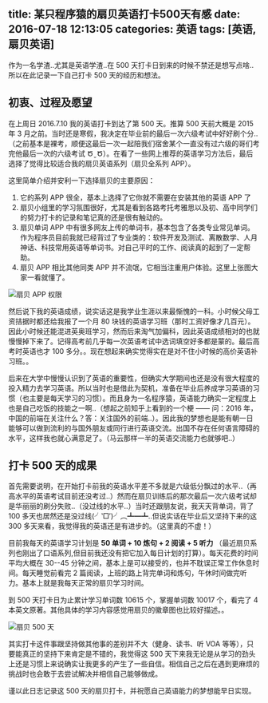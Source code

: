 title: 某只程序猿的扇贝英语打卡500天有感
date: 2016-07-18 12:13:05
categories: 英语
tags: [英语,扇贝英语]
---

作为一名学渣..尤其是英语学渣..在 500 天打卡日到来的时候不禁还是想写点啥..所以在此记录一下自己打卡 500 天的经历和想法。

## 初衷、过程及愿望
在上周日 2016.7.10 我的英语打卡到达了第 500 天。推算 500 天前大概是 2015 年 3 月之前。当时还是寒假，我决定在毕业前的最后一次六级考试中好好刷个分..（之前基本是裸考，顺便这最后一次一起陪我们宿舍某个一直没有过六级的哥们考完他最后一次的六级考试 Ծ ̮ Ծ）。在看了一些网上推荐的英语学习方法后，最后选择了觉得比较适合我的扇贝英语系列（扇贝全系列 APP）。

这里简单介绍并安利一下选择扇贝的主要原因：

1. 它的系列 APP 很全，基本上选择了它你就不需要在安装其他的英语 APP 了
2. 扇贝小组里的学习氛围很好，尤其是看到各路考托考雅思以及初、高中同学们的努力打卡的记录和笔记真的还是很有触动的。
3. 扇贝单词 APP 中有很多网友上传的单词书，基本包含了各类专业常见单词。作为程序员目前我就已经背过了专业类的：软件开发及测试、离散数学、人月神话、科技常用英语等单词书。对自己平时的工作、阅读真的起到了一定帮助。
4. 扇贝 APP 相比其他同类 APP 并不流氓，它相当注重用户体验。这里上张图大家一看就懂了。

![扇贝 APP 权限](http://qcyoung.qiniudn.com/qcyoung/shanbayapp_permissions.jpg)

然后说下我的英语成绩，说实话这是我学业生涯以来最惭愧的一科。小时候父母工资拮据时都还给我报了一个月 80 块钱的英语学习班（那时工资好像才几百元）。因此小时候还能混进英奥班学习，然而后来淘气加偏科，因此英语成绩相对的也就慢慢掉下来了。记得高考前几乎每一次英语考试中选词填空好多都是蒙的。最后高考时英语也才 100 多分。。现在想起来确实觉得实在是对不住小时候的高价英语补习班。。

后来在大学中慢慢认识到了英语的重要性，但确实大学期间也还是没有很大程度的投入精力去学习英语。所以当时也是借此为契机，准备在毕业后养成学习英语的习惯（也主要是每天学习的习惯）。而且身为一名程序猿，英语能力确实一定程度上也是自己吃饭的技能之一啊..（想起之前知乎上看到的一个梗 —— 问：2016 年，中国的前端在关注什么？答：关注国外的前端..）。因此我的梦想也是能有朝一日能够可以做到流利的与国外朋友或同行进行英语交流。出国不存在任何语言障碍的水平，这样我也就心满意足了。（马云那样一半的英语交流能力也就够吧..）

## 打卡 500 天的成果

首先需要说明，在开始打卡前我的英语水平差不多就是六级低分飘过的水平..（再高水平的英语考试目前还没考过..）然而在扇贝训练后的那次最后一次六级考试却是华丽丽的刷分失败..（没过线的水平..）当时还跟朋友说，我天天背单词，背了 100 多天也居然还是没过线(╯‵□′)╯︵┻━┻..但说实话在毕业后又坚持下来的这 300 多天来看，我觉得我的英语还是有进步的。（这里真的不虚！）

目前我每天的英语学习计划是 **50 单词 + 10 炼句 + 2 阅读 + 5 听力** （最近扇贝系列也刚出了口语系列,但目前我还没有把它加入每日计划的打算）。每天花费的时间平均大概在 30--45 分钟之间，基本上是可以接受的，也并不耽误正常工作休息时间。每天睡觉前看完 2 篇阅读，上班的路上背完单词和炼句，午休时间做完听力。基本上就是我每天正常的扇贝学习时间。

到 500 天打卡日为止累计学习单词数 10615 个，掌握单词数 10017 个，看完了 4 本英文原著。其他具体的学习内容感觉用扇贝的徽章图也比较好描述。。

![扇贝 500 天](http://qcyoung.qiniudn.com/qcyoung/shanbay500.jpg)

其实打卡这件事跟坚持做其他事的差别并不大（健身、读书、听 VOA 等等），只要能真正的坚持下来肯定是不错的，我觉得这 500 天下来我无论是从学习的劲头上还是习惯上来说确实让我更多的产生了一些自信。相信自己之后在遇到更麻烦的挑战时也会敢于去尝试解决并相信自己能够做成。

谨以此日志记录这 500 天的扇贝打卡，并祝愿自己英语能力的梦想能早日实现。